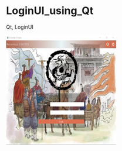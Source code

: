 # LoginUI_using_Qt
Qt, LoginUI

<img src="https://github.com/brucehho/LoginUI_using_Qt/blob/main/Screenshot%202021-07-14%20165001.jpg?raw=true" width="300" height="300"/>
